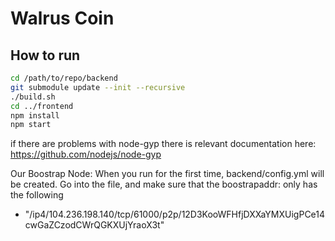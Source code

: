 # Walrus Coin

## How to run

```bash
cd /path/to/repo/backend
git submodule update --init --recursive
./build.sh
cd ../frontend
npm install
npm start
```

if there are problems with node-gyp there is relevant documentation here: https://github.com/nodejs/node-gyp  

Our Boostrap Node:
When you run for the first time, backend/config.yml will be created. Go into the file, and make sure that the boostrapaddr: only has the following
- "/ip4/104.236.198.140/tcp/61000/p2p/12D3KooWFHfjDXXaYMXUigPCe14cwGaZCzodCWrQGKXUjYraoX3t"

